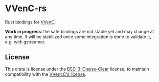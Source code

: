 # VVenC-rs

Rust bindings for [VVenC](https://github.com/fraunhoferhhi/vvenc).

**Work in progress**: the safe bindings are not stable yet and may change at any time. It will be stabilized once some integration is done to validate it, e.g. with gstreamer.

## License

This crate is license under the [BSD-3-Clause-Clear](./LICENSE.txt) license, to maintain compatibility with the [VVencC's license](https://github.com/fraunhoferhhi/vvenc/blob/master/LICENSE.txt).
